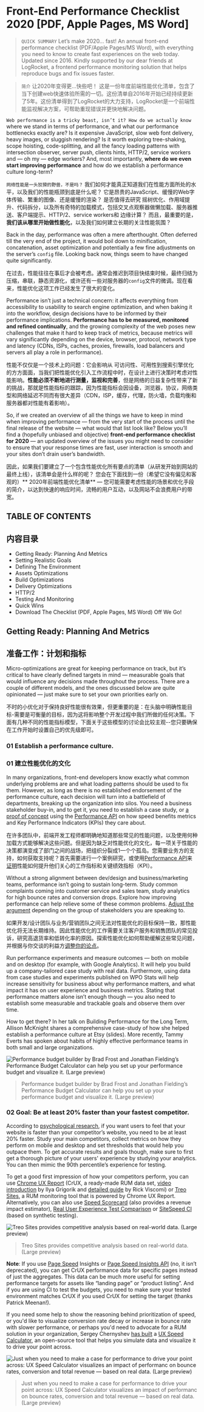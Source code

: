 # Front-End Performance Checklist 2020 [PDF, Apple Pages, MS Word]

>`QUICK SUMMARY` Let’s make 2020… fast! An annual front-end performance checklist (PDF/Apple Pages/MS Word), with everything you need to know to create fast experiences on the web today. Updated since 2016. Kindly supported by our dear friends at LogRocket, a frontend performance monitoring solution that helps reproduce bugs and fix issues faster.

>`简介` 让2020年变得更...快些吧！ 这是一份年度前端性能优化清单，包含了当下创建web快速体验所需的一切。这份清单自2016年开始已经持续更新了5年。这份清单得到了LogRocket的大力支持，LogRocket是一个前端性能监视解决方案，可帮助重现错误并更快地解决问题。

`Web performance is a tricky beast, isn’t it? How do we actually know` where we stand in terms of performance, and what our performance bottlenecks exactly are? Is it expensive JavaScript, slow web font delivery, heavy images, or sluggish rendering? Is it worth exploring tree-shaking, scope hoisting, code-splitting, and all the fancy loading patterns with intersection observer, server push, clients hints, HTTP/2, service workers and — oh my — edge workers? And, most importantly, **where do we even start improving performance** and how do we establish a performance culture long-term?

`网络性能是一头狡猾的野兽，不是吗？` 我们如何才能真正知道我们在性能方面所处的水平，以及我们的性能瓶颈到底是什么呢？ 它是昂贵的JavaScript、缓慢的Web字体传输、繁重的图像、还是缓慢的渲染？ 是否值得去研究 摇树优化、作用域提升、代码拆分，以及所有奇特的加载模式，包括交叉点观察器做懒加载、服务器推送、客户端提示、HTTP/2、service workers和 边缘计算？ 而且，最重要的是，**我们该从哪里开始做性能化**，以及我们如何建立长期的关注性能氛围？

Back in the day, performance was often a mere afterthought. Often deferred till the very end of the project, it would boil down to minification, concatenation, asset optimization and potentially a few fine adjustments on the server’s `config` file. Looking back now, things seem to have changed quite significantly.

在过去，性能往往在事后才会被考虑。通常会推迟到项目快结束时候，最终归结为压缩，串联，静态资源化，或许还有一些对服务器的`config`文件的微调。现在看来，性能优化这项工作已经发生了很大的变化。

Performance isn’t just a technical concern: it affects everything from accessibility to usability to search engine optimization, and when baking it into the workflow, design decisions have to be informed by their performance implications. **Performance has to be measured, monitored and refined continually**, and the growing complexity of the web poses new challenges that make it hard to keep track of metrics, because metrics will vary significantly depending on the device, browser, protocol, network type and latency (CDNs, ISPs, caches, proxies, firewalls, load balancers and servers all play a role in performance).

性能不仅仅是一个技术上的问题：它会影响从 可访问性、可用性到搜索引擎优化的方方面面，当我们把性能优化引入工作流程中时，在设计上进行决策时考虑对性能影响。**性能必须不断地进行测量，监视和完善**，但是网络的日益复杂性带来了新的挑战，那就是性能指标的跟踪，因为性能指标会因设备，浏览器，协议，网络类型和网络延迟不同而有很大差异（CDN，ISP，缓存，代理，防火墙，负载均衡和服务器都对性能有着影响）。

So, if we created an overview of all the things we have to keep in mind when improving performance — from the very start of the process until the final release of the website — what would that list look like? Below you’ll find a (hopefully unbiased and objective) **front-end performance checklist for 2020** — an updated overview of the issues you might need to consider to ensure that your response times are fast, user interaction is smooth and your sites don’t drain user’s bandwidth.

因此，如果我们要建立了一个包含性能优化所有要点的清单（从研发开始到网站的最终上线），该清单会是什么样的呢？ 您会在下面找到一份（希望它没有偏见和客观的）** 2020年前端性能优化清单** — 您可能需要考虑性能的场景和优化手段的简介，以达到快速的响应时间，流畅的用户互动，以及网站不会浪费用户的带宽。

## TABLE OF CONTENTS

## 内容目录

+ Getting Ready: Planning And Metrics
+ Setting Realistic Goals
+ Defining The Environment
+ Assets Optimizations
+ Build Optimizations
+ Delivery Optimizations
+ HTTP/2
+ Testing And Monitoring
+ Quick Wins
+ Download The Checklist (PDF, Apple Pages, MS Word)
Off We Go!

## Getting Ready: Planning And Metrics

## 准备工作：计划和指标

Micro-optimizations are great for keeping performance on track, but it’s critical to have clearly defined targets in mind — measurable goals that would influence any decisions made throughout the process. There are a couple of different models, and the ones discussed below are quite opinionated — just make sure to set your own priorities early on.

不时的小优化对于保持良好性能很有效果，但更重要的是：在头脑中明确性能目标-需要是可衡量的目标，因为这将影响整个开发过程中我们所做的任何决策。下面有几种不同的性能指标模型，下面关于这些模型的讨论会比较主观--您只要确保在工作开始时设置自己的优先级即可。

### 01 Establish a performance culture.

### 01 建立性能优化的文化

In many organizations, front-end developers know exactly what common underlying problems are and what loading patterns should be used to fix them. However, as long as there is no established endorsement of the performance culture, each decision will turn into a battlefield of departments, breaking up the organization into silos. You need a business stakeholder buy-in, and to get it, you need to establish a case study, or [a proof of concept](https://medium.com/@armelpingault/how-to-convince-your-client-to-focus-on-web-performance-a-case-study-35f12385689) using the [Performance API](https://developer.mozilla.org/en-US/docs/Web/API/Performance) on how speed benefits metrics and Key Performance Indicators (KPIs) they care about.

在许多团队中，前端开发工程师都明确地知道那些常见的性能问题，以及使用何种加载方式能够解决这些问题。但是因为缺乏对性能优化的文化，每一项关于性能的决策都演变成了部门之间的战场，把组织分裂成1一个个孤岛。您需要业务方的支持，如何获取支持呢？首先需要进行一个案例研究，或使用[Performance API](https://developer.mozilla.org/en-US/docs/Web/API/Performance)来[证明](https://medium.com/@armelpingault/how-to-convince-your-client-to-focus-on-web-performance-a-case-study-35f12385689)性能如何提升他们关心的工作指标和关键绩效指标（KPI）。

Without a strong alignment between dev/design and business/marketing teams, performance isn’t going to sustain long-term. Study common complaints coming into customer service and sales team, study analytics for high bounce rates and conversion drops. Explore how improving performance can help relieve some of these common problems. [Adjust the argument](https://youtu.be/SE0HhF4TO0Q?t=1052) depending on the group of stakeholders you are speaking to.

如果开发/设计团队与业务/营销团队之间无法对性能优化的目标保持一致，那性能优化将无法长期维持。因此性能优化的工作需要关注客户服务和销售团队的常见投诉，研究高退货率和低转化率的原因。探索性能优化如何帮助缓解这些常见问题，并根据与你交谈的利益方[调整你的论点](https://youtu.be/SE0HhF4TO0Q?t=1052)。

Run performance experiments and measure outcomes — both on mobile and on desktop (for example, with Google Analytics). It will help you build up a company-tailored case study with real data. Furthermore, using data from case studies and experiments published on WPO Stats will help increase sensitivity for business about why performance matters, and what impact it has on user experience and business metrics. Stating that performance matters alone isn’t enough though — you also need to establish some measurable and trackable goals and observe them over time.

How to get there? In her talk on Building Performance for the Long Term, Allison McKnight shares a comprehensive case-study of how she helped establish a performance culture at Etsy (slides). More recently, Tammy Everts has spoken about habits of highly effective performance teams in both small and large organizations.

![Performance budget builder by Brad Frost and Jonathan Fielding’s Performance Budget Calculator can help you set up your performance budget and visualize it. (Large preview)](./images/brad-perf-budget-builder.png)

> Performance budget builder by Brad Frost and Jonathan Fielding’s Performance Budget Calculator can help you set up your performance budget and visualize it. (Large preview)

### 02 Goal: Be at least 20% faster than your fastest competitor.

According to [psychological research](https://www.smashingmagazine.com/2015/09/why-performance-matters-the-perception-of-time/#the-need-for-performance-optimization-the-20-rule), if you want users to feel that your website is faster than your competitor’s website, you need to be at least 20% faster. Study your main competitors, collect metrics on how they perform on mobile and desktop and set thresholds that would help you outpace them. To get accurate results and goals though, make sure to first get a thorough picture of your users' experience by studying your analytics. You can then mimic the 90th percentile’s experience for testing.

To get a good first impression of how your competitors perform, you can use [Chrome UX Report](https://web.dev/fast/chrome-ux-report) (CrUX, a ready-made RUM data set, [video introduction](https://vimeo.com/254834890) by Ilya Grigorik and [detailed guide](https://dev.to/rick_viscomi/a-step-by-step-guide-to-monitoring-the-competition-with-the-chrome-ux-report-4k1o) by Rick Viscomi) or [Treo Sites](https://treo.sh/sites), a RUM monitoring tool that is powered by Chrome UX Report. Alternatively, you can also use [Speed Scorecard](https://www.thinkwithgoogle.com/feature/mobile/) (also provides a revenue impact estimator), [Real User Experience Test Comparison](https://ruxt.dexecure.com/compare) or [SiteSpeed CI](https://www.sitespeed.io/) (based on synthetic testing).

![Treo Sites provides competitive analysis based on real-world data. (Large preview)](./images/brad-perf-budget-builder.png)

>Treo Sites provides competitive analysis based on real-world data. (Large preview)

**Note**: If you use [Page Speed](https://developers.google.com/speed/pagespeed/insights/) Insights or [Page Speed Insights API](https://dev.to/addyosmani/monitoring-performance-with-the-pagespeed-insights-api-33k7) (no, it isn’t deprecated), you can get CrUX performance data for specific pages instead of just the aggregates. This data can be much more useful for setting performance targets for assets like “landing page” or “product listing”. And if you are using CI to test the budgets, you need to make sure your tested environment matches CrUX if you used CrUX for setting the target (thanks Patrick Meenan!).

If you need some help to show the reasoning behind prioritization of speed, or you'd like to visualize conversion rate decay or increase in bounce rate with slower performance, or perhaps you'd need to advocate for a RUM solution in your organization, Sergey Chernyshev [has built](https://calendar.perfplanet.com/2019/visualizing-speed-without-real-data/) a [UX Speed Calculator](https://ux-speed-calculator.netlify.com/), an open-source tool that helps you simulate data and visualize it to drive your point across.

![Just when you need to make a case for performance to drive your point across: UX Speed Calculator visualizes an impact of performanc on bounce rates, conversion and total revenue — based on real data. (Large preview)](./images/16-ux-speed-calculator-front-end-performance-checklist-2020.png)

>Just when you need to make a case for performance to drive your point across: UX Speed Calculator visualizes an impact of performanc on bounce rates, conversion and total revenue — based on real data. (Large preview)

